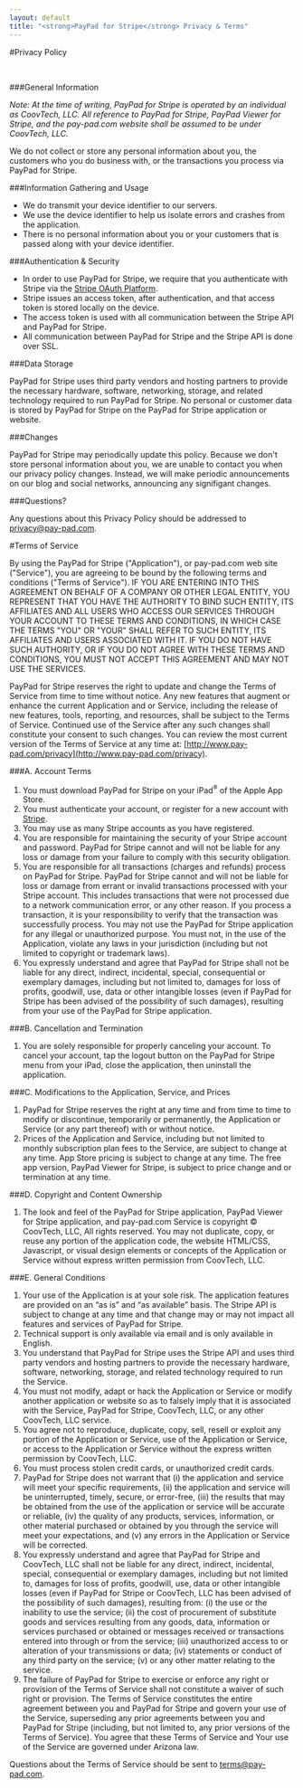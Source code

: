 ```yaml
---
layout: default
title: "<strong>PayPad for Stripe</strong> Privacy & Terms"
---
```


#Privacy Policy

<br />

###General Information

*Note: At the time of writing, PayPad for Stripe is operated by an individual as CoovTech, LLC. All reference to PayPad for Stripe, PayPad Viewer for Stripe, and the pay-pad.com website shall be assumed to be under CoovTech, LLC.*

We do not collect or store any personal information about you, the customers who you do business with, or the transactions you process via PayPad for Stripe. 

###Information Gathering and Usage

-  We do transmit your device identifier to our servers. 
-  We use the device identifier to help us isolate errors and crashes from the application.
-  There is no personal information about you or your customers that is passed along with your device identifier.

###Authentication & Security

-  In order to use PayPad for Stripe, we require that you authenticate with Stripe via the [Stripe OAuth Platform](https://stripe.com/platform).
-  Stripe issues an access token, after authentication, and that access token is stored locally on the device.
-  The access token is used with all communication between the Stripe API and PayPad for Stripe.
-  All communication between PayPad for Stripe and the Stripe API is done over SSL.

###Data Storage

PayPad for Stripe uses third party vendors and hosting partners to provide the necessary hardware, software, networking, storage, and related technology required to run PayPad for Stripe. No personal or customer data is stored by PayPad for Stripe on the PayPad for Stripe application or website.

###Changes

PayPad for Stripe may periodically update this policy. Because we don't store personal information about you, we are unable to contact you when our privacy policy changes. Instead, we will make periodic announcements on our blog and social networks, announcing any signifigant changes.

###Questions?

Any questions about this Privacy Policy should be addressed to [privacy@pay-pad.com](mailto:privacy@pay-pad.com).

#Terms of Service

By using the PayPad for Stripe ("Application"), or pay-pad.com web site ("Service"), you are agreeing to be bound by the following terms and conditions ("Terms of Service").  IF YOU ARE ENTERING INTO THIS AGREEMENT ON BEHALF OF A COMPANY OR OTHER LEGAL ENTITY, YOU REPRESENT THAT YOU HAVE THE AUTHORITY TO BIND SUCH ENTITY, ITS AFFILIATES AND ALL USERS WHO ACCESS OUR  SERVICES THROUGH YOUR ACCOUNT TO THESE TERMS AND CONDITIONS, IN WHICH CASE THE TERMS "YOU" OR "YOUR" SHALL REFER TO SUCH ENTITY, ITS AFFILIATES AND USERS ASSOCIATED WITH IT. IF YOU DO NOT HAVE SUCH AUTHORITY, OR IF YOU DO NOT AGREE WITH THESE TERMS AND CONDITIONS, YOU MUST NOT ACCEPT THIS AGREEMENT AND MAY NOT USE THE SERVICES.  

PayPad for Stripe reserves the right to update and change the Terms of Service from time to time without notice. Any new features that augment or enhance the current Application and or Service, including the release of new features, tools, reporting, and resources, shall be subject to the Terms of Service. Continued use of the Service after any such changes shall constitute your consent to such changes. You can review the most current version of the Terms of Service at any time at: [http://www.pay-pad.com/privacy](http://www.pay-pad.com/privacy).  

###A. Account Terms

1. You must download PayPad for Stripe on your iPad<sup>®</sup> of the Apple App Store.
2. You must authenticate your account, or register for a new account with [Stripe](http://www.stripe.com).
3. You may use as many Stripe accounts as you have registered.
4. You are responsible for maintaining the security of your Stripe account and password. PayPad for Stripe cannot and will not be liable for any loss or damage from your failure to comply with this security obligation.
5. You are responsible for all transactions (charges and refunds) process on PayPad for Stripe. PayPad for Stripe cannot and will not be liable for loss or damage from errant or invalid transactions processed with your Stripe account. This includes transactions that were not processed due to a network communication error, or any other reason. If you process a transaction, it is your responsibility to verify that the transaction was successfully process. You may not use the PayPad for Stripe application for any illegal or unauthorized purpose. You must not, in the use of the Application, violate any laws in your jurisdiction (including but not limited to copyright or trademark laws).
6. You expressly understand and agree that PayPad for Stripe shall not be liable for any direct, indirect, incidental, special, consequential or exemplary damages, including but not limited to, damages for loss of profits, goodwill, use, data or other intangible losses (even if PayPad for Stripe has been advised of the possibility of such damages), resulting from your use of the PayPad for Stripe application.

###B. Cancellation and Termination
1. You are solely responsible for properly canceling your account. To cancel your account, tap the logout button on the PayPad for Stripe menu from your iPad, close the application, then uninstall the application.

###C. Modifications to the Application, Service, and Prices

1. PayPad for Stripe reserves the right at any time and from time to time to modify or discontinue, temporarily or permanently, the Application or Service (or any part thereof) with or without notice.
2. Prices of the Application and Service, including but not limited to monthly subscription plan fees to the Service, are subject to change at any time. App Store pricing is subject to change at any time. The free app version, PayPad Viewer for Stripe, is subject to price change and or termination at any time.

###D. Copyright and Content Ownership
1. The look and feel of the PayPad for Stripe application, PayPad Viewer for Stripe application, and pay-pad.com Service is copyright © CoovTech, LLC, All rights reserved. You may not duplicate, copy, or reuse any portion of the application code, the website HTML/CSS, Javascript, or visual design elements or concepts of the Application or Service without express written permission from CoovTech, LLC.

###E. General Conditions
1. Your use of the Application is at your sole risk. The application features are provided on an “as is” and “as available” basis. The Stripe API is subject to change at any time and that change may or may not impact all features and services of PayPad for Stripe.
2. Technical support is only available via email and is only available in English.
3. You understand that PayPad for Stripe uses the Stripe API and uses third party vendors and hosting partners to provide the necessary hardware, software, networking, storage, and related technology required to run the Service.
4. You must not modify, adapt or hack the Application or Service or modify another application or website so as to falsely imply that it is associated with the Service, PayPad for Stripe, CoovTech, LLC, or any other CoovTech, LLC service.
5. You agree not to reproduce, duplicate, copy, sell, resell or exploit any portion of the Application or Service, use of the Application or Service, or access to the Application or Service without the express written permission by CoovTech, LLC.
6. You must process stolen credit cards, or unauthorized credit cards.
7. PayPad for Stripe does not warrant that (i) the application and service will meet your specific requirements, (ii) the application and service will be uninterrupted, timely, secure, or error-free, (iii) the results that may be obtained from the use of the application or service will be accurate or reliable, (iv) the quality of any products, services, information, or other material purchased or obtained by you through the service will meet your expectations, and (v) any errors in the Application or Service will be corrected.
8. You expressly understand and agree that PayPad for Stripe and CoovTech, LLC shall not be liable for any direct, indirect, incidental, special, consequential or exemplary damages, including but not limited to, damages for loss of profits, goodwill, use, data or other intangible losses (even if PayPad for Stripe or CoovTech, LLC has been advised of the possibility of such damages), resulting from: (i) the use or the inability to use the service; (ii) the cost of procurement of substitute goods and services resulting from any goods, data, information or services purchased or obtained or messages received or transactions entered into through or from the service; (iii) unauthorized access to or alteration of your transmissions or data; (iv) statements or conduct of any third party on the service; (v) or any other matter relating to the service.
9. The failure of PayPad for Stripe to exercise or enforce any right or provision of the Terms of Service shall not constitute a waiver of such right or provision. The Terms of Service constitutes the entire agreement between you and PayPad for Stripe and govern your use of the Service, superseding any prior agreements between you and PayPad for Stripe (including, but not limited to, any prior versions of the Terms of Service). You agree that these Terms of Service and Your use of the Service are governed under Arizona law.

Questions about the Terms of Service should be sent to [terms@pay-pad.com](mailto:terms@pay-pad.com).